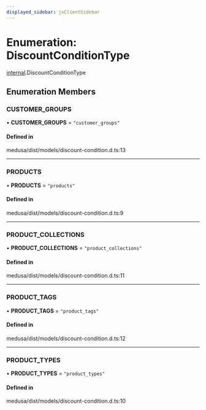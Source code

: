 ```yaml
---
displayed_sidebar: jsClientSidebar
---
```


# Enumeration: DiscountConditionType

[internal](../modules/internal.md).DiscountConditionType

## Enumeration Members

### CUSTOMER\_GROUPS

• **CUSTOMER\_GROUPS** = ``"customer_groups"``

#### Defined in

medusa/dist/models/discount-condition.d.ts:13

___

### PRODUCTS

• **PRODUCTS** = ``"products"``

#### Defined in

medusa/dist/models/discount-condition.d.ts:9

___

### PRODUCT\_COLLECTIONS

• **PRODUCT\_COLLECTIONS** = ``"product_collections"``

#### Defined in

medusa/dist/models/discount-condition.d.ts:11

___

### PRODUCT\_TAGS

• **PRODUCT\_TAGS** = ``"product_tags"``

#### Defined in

medusa/dist/models/discount-condition.d.ts:12

___

### PRODUCT\_TYPES

• **PRODUCT\_TYPES** = ``"product_types"``

#### Defined in

medusa/dist/models/discount-condition.d.ts:10
